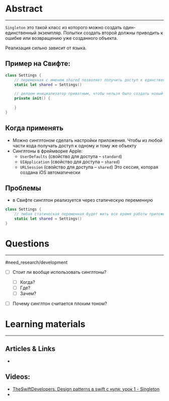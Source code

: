 # Abstract
---
`Singleton` это такой класс из которого можно создать один-единственный экземпляр. Попытки создать второй должны приводить к ошибке или возвращению уже созданного объекта.

Реализация сильно зависит от языка.



## Пример на Свифте:
```swift
class Settings {
	// переменная с именем shared позволяет получить доступ к единственному объекту Settings любому вызывающему коду
	static let shared = Settings()

	// делаем инициализатор приватным, чтобы нельзя было создать новый экземпляр
	private init() {
		
	}
}
```



## Когда применять
- Можно синглтоном сделать настройки приложения. Чтобы из любой части кода получать доступ к одному и тому же объекту
- Синглтоны в фреймворке Apple:
	- `UserDefaults` (свойство для доступа – `standard`)
	- `UIApplication` (свойство для доступа – `shared`)
	- `URLSession` (свойство для доступа – `shared`)
	  Это сессия, которая создана iOS автоматически



## Проблемы
- в Свифте синглтон реализуется через статическую переменную
```swift
class Settings {
	// любая статическая переменная будет жить все время работы приложения и никогда не выгрузится из памяти
	static let shared = Settings()
}
```


# Questions
---
#need_research/development 
- [ ] Стоит ли вообще использовать синглтоны? 
	- [ ] Когда?
	- [ ] Где?
	- [ ] Зачем?
- [ ] Почему синглтон считается плохим тоном?



# Learning materials
---
## Articles & Links
- 
## Videos:
- [TheSwiftDevelopers. Design patterns в swift с нуля: урок 1 - Singleton](https://www.youtube.com/watch?v=_Vet94Ogp7Y)
- 